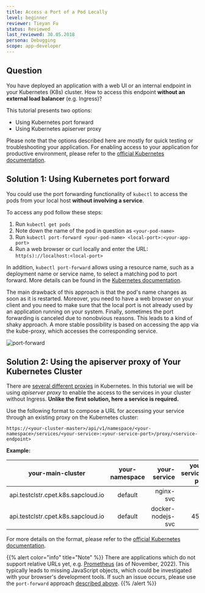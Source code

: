 ```yaml
---
title: Access a Port of a Pod Locally
level: beginner
reviewer: Tieyan Fu
status: Reviewed
last_reviewed: 30.05.2018
persona: Debugging
scope: app-developer
---
```


## Question
You have deployed an application with a web UI or an internal endpoint in your Kubernetes (K8s) cluster. How to access this endpoint **without an external load balancer** (e.g. Ingress)?

This tutorial presents two options:

- Using Kubernetes port forward
- Using Kubernetes apiserver proxy

Please note that the options described here are mostly for quick testing or troubleshooting your application. For enabling access to your application for productive environment, please refer to the [official Kubernetes documentation](https://kubernetes.io/docs/concepts/services-networking/service/).

## Solution 1: Using Kubernetes port forward
You could use the port forwarding functionality of `kubectl` to access the pods from your local host **without involving a service**.

To access any pod follow these steps:
1. Run `kubectl get pods`
2. Note down the name of the pod in question as `<your-pod-name>`
3. Run `kubectl port-forward <your-pod-name> <local-port>:<your-app-port>`
4. Run a web browser or curl locally and enter the URL: `http(s)://localhost:<local-port>`

In addition, `kubectl port-forward` allows using a resource name, such as a deployment name or service name, to select a matching pod to port forward.
More details can be found in the [Kubernetes documentation](https://kubernetes.io/docs/tasks/access-application-cluster/port-forward-access-application-cluster/).

The main drawback of this approach is that the pod's name changes as soon as it is restarted. Moreover, you need to have a web browser on your client and you need to make sure that the local port is not already used by an application running on your system. Finally, sometimes the port forwarding is canceled due to nonobvious reasons. This leads to a kind of shaky approach. A more stable possibility is based on accessing the app via the kube-proxy, which accesses the corresponding service.

![port-forward](./images/howto-port-forward.svg)


## Solution 2: Using the apiserver proxy of Your Kubernetes Cluster

There are [several different proxies](https://kubernetes.io/docs/concepts/cluster-administration/proxies/) in Kubernetes. In this tutorial we will be using *apiserver proxy* to enable the access to the services in your cluster without Ingress. **Unlike the first solution, here a service is required.**

Use the following format to compose a URL for accessing your service through an existing proxy on the Kubernetes cluster:

`https://<your-cluster-master>/api/v1/namespace/<your-namespace>/services/<your-service>:<your-service-port>/proxy/<service-endpoint>`

**Example:**

| your-main-cluster  | your-namespace | your-service  | your-service-port  | your-service-endpoint  | url to access service  |
| ------------------|:--------------------: | -----------:| ----------------:| ----------------:| ----------------:|
| api.testclstr.cpet.k8s.sapcloud.io     | default | nginx-svc     |  80                |   /           | `http://api.testclstr.cpet.k8s.sapcloud.io/api/v1/namespaces/default/services/nginx-svc:80/proxy/` |
| api.testclstr.cpet.k8s.sapcloud.io     | default | docker-nodejs-svc |  4500          |   /cpu?baseNumber=4 | `https://api.testclstr.cpet.k8s.sapcloud.io/api/v1/namespaces/default/services/docker-nodejs-svc:4500/proxy/cpu?baseNumber=4` |

For more details on the format, please refer to the [official Kubernetes documentation](https://kubernetes.io/docs/tasks/access-application-cluster/access-cluster/#discovering-builtin-services).

{{% alert color="info"  title="Note" %}}
There are applications which do not support relative URLs yet, e.g. [Prometheus](https://github.com/prometheus/prometheus/issues/1583) (as of November, 2022).
This typically leads to missing JavaScript objects, which could be investigated with your browser's development tools. If such an issue occurs, please use the `port-forward` approach [described above](#solution-1-using-kubernetes-port-forward).
{{% /alert %}}